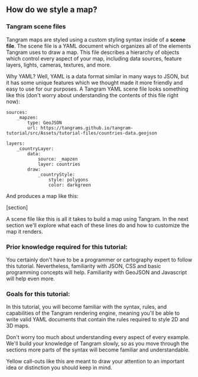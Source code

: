 ## How do we style a map?

### Tangram scene files
Tangram maps are styled using a custom styling syntax inside of a <strong>scene file</strong>. The scene file is a YAML document which organizes all of the elements Tangram uses to draw a map. This file describes a hierarchy of objects which control every aspect of your map, including data sources, feature layers, lights, cameras, textures, and more.

Why YAML? Well, YAML is a data format similar in many ways to JSON, but it has some unique features which we thought made it more friendly and easy to use for our purposes. A Tangram YAML scene file looks something like this (don't worry about understanding the contents of this file right now):

<pre><code class="language-yaml">sources:
    &#95;mapzen:
        type: GeoJSON
        url: https://tangrams.github.io/tangram-tutorial/src/Assets/tutorial-files/countries-data.geojson

layers:
    &#95;countryLayer:
        data:
            source: &#95;mapzen
            layer: countries
        draw:
            &#95;countryStyle:
                style: polygons
                color: darkgreen
</pre></code>

And produces a map like this:

[section]

A scene file like this is all it takes to build a map using Tangram. In the next section we'll explore what each of these lines do and how to customize the map it renders.

### Prior knowledge required for this tutorial:

You certainly don't have to be a programmer or cartography expert to follow this tutorial. Nevertheless, familiarity with JSON, CSS and basic programming concepts will help. Familiarity with GeoJSON and Javascript will help even more.

### Goals for this tutorial:
In this tutorial, you will become familiar with the syntax, rules, and capabilities of the Tangram rendering engine, meaning you'll be able to write valid YAML documents that contain the rules required to style 2D and 3D maps.

Don't worry too much about understanding every aspect of every example. We'll build your knowledge of Tangram slowly, so as you move through the sections more parts of the syntax will become familiar and understandable.

<div class='alert-message'>
Yellow call-outs like this are meant to draw your attention to an important idea or distinction you should keep in mind.
</div>
